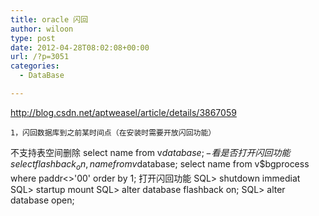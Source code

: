```yaml
---
title: oracle 闪回
author: wiloon
type: post
date: 2012-04-28T08:02:08+00:00
url: /?p=3051
categories:
  - DataBase

---
```

<http://blog.csdn.net/aptweasel/article/details/3867059>

<div id="article_content">
  
    1，闪回数据库到之前某时间点（在安装时需要开放闪回功能）
 不支持表空间删除
 select name from v$database;
 -看是否打开闪回功能
 select flashback_on,name from v$database;
 select name from v$bgprocess where paddr<>'00' order by 1;
 打开闪回功能
 SQL> shutdown immediat
 SQL> startup mount
 SQL> alter database flashback on;
 SQL> alter database open;
  
